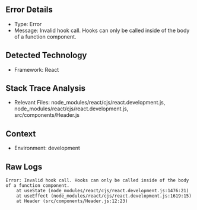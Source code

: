## Error Details
- Type: Error
- Message: Invalid hook call. Hooks can only be called inside of the body of a function component.

## Detected Technology
- Framework: React

## Stack Trace Analysis
- Relevant Files: node_modules/react/cjs/react.development.js, node_modules/react/cjs/react.development.js, src/components/Header.js

## Context
- Environment: development

## Raw Logs
```
Error: Invalid hook call. Hooks can only be called inside of the body of a function component.
    at useState (node_modules/react/cjs/react.development.js:1476:21)
    at useEffect (node_modules/react/cjs/react.development.js:1619:15)
    at Header (src/components/Header.js:12:23)
```

